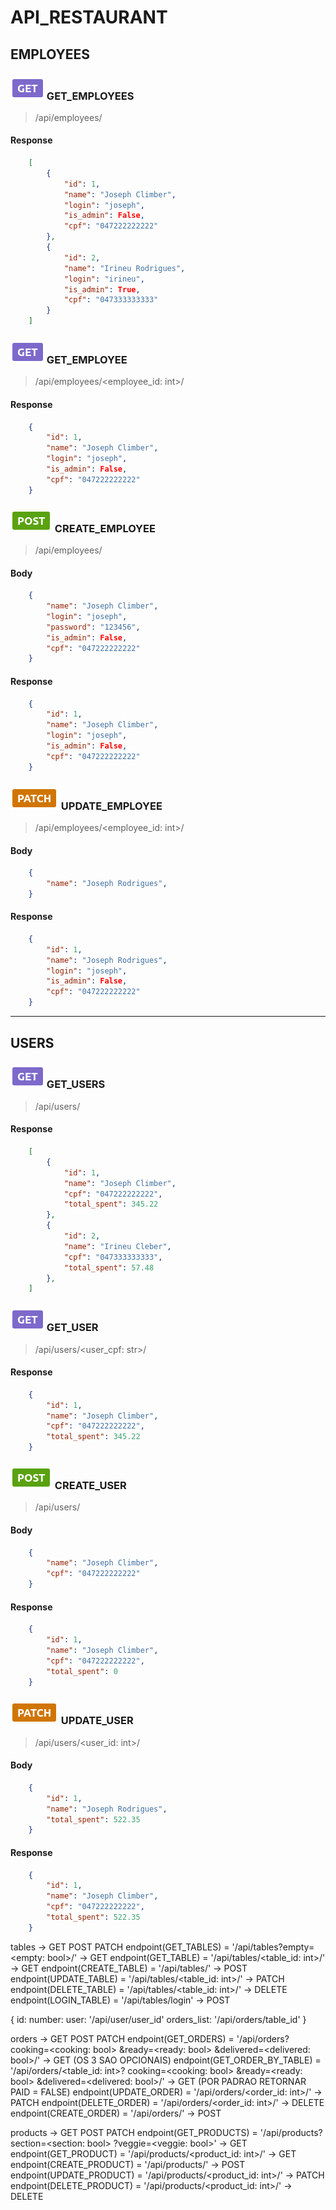 # API_RESTAURANT

## **EMPLOYEES**
### ![GET](./assets/img/get.png) GET_EMPLOYEES
>/api/employees/

#### Response

```json
    [
        {
            "id": 1,
            "name": "Joseph Climber",
            "login": "joseph",
            "is_admin": False,
            "cpf": "047222222222"
        },
        {
            "id": 2,
            "name": "Irineu Rodrigues",
            "login": "irineu",
            "is_admin": True,
            "cpf": "047333333333"
        }
    ]
```

### ![GET](./assets/img/get.png) GET_EMPLOYEE
>/api/employees/<employee_id: int>/


#### Response
```json
    {
        "id": 1,
        "name": "Joseph Climber",
        "login": "joseph",
        "is_admin": False,
        "cpf": "047222222222"
    }
```

### ![POST](./assets/img/post.png) CREATE_EMPLOYEE
>/api/employees/

#### Body
```json
    {
        "name": "Joseph Climber",
        "login": "joseph",
        "password": "123456",
        "is_admin": False,
        "cpf": "047222222222"
    }
```

#### Response
```json
    {
        "id": 1,
        "name": "Joseph Climber",
        "login": "joseph",
        "is_admin": False,
        "cpf": "047222222222"
    }
```

### ![PATCH](./assets/img/patch.png) UPDATE_EMPLOYEE
>/api/employees/<employee_id: int>/

#### Body
```json
    {
        "name": "Joseph Rodrigues",
    }
```

#### Response
```json
    {
        "id": 1,
        "name": "Joseph Rodrigues",
        "login": "joseph",
        "is_admin": False,
        "cpf": "047222222222"
    }
```

***

## **USERS**

### ![GET](./assets/img/get.png) GET_USERS
>/api/users/

#### Response

```json
    [
        {
            "id": 1,
            "name": "Joseph Climber",
            "cpf": "047222222222",
            "total_spent": 345.22
        },
        {
            "id": 2,
            "name": "Irineu Cleber",
            "cpf": "047333333333",
            "total_spent": 57.48
        },
    ]
```

### ![GET](./assets/img/get.png) GET_USER
>/api/users/<user_cpf: str>/

#### Response

```json
    {
        "id": 1,
        "name": "Joseph Climber",
        "cpf": "047222222222",
        "total_spent": 345.22
    }
```

### ![POST](./assets/img/post.png) CREATE_USER
>/api/users/

#### Body
```json
    {
        "name": "Joseph Climber",
        "cpf": "047222222222"
    }
```

#### Response
```json
    {
        "id": 1,
        "name": "Joseph Climber",
        "cpf": "047222222222",
        "total_spent": 0
    }
```

### ![PATCH](./assets/img/patch.png) UPDATE_USER
>/api/users/<user_id: int>/

#### Body
```json
    {
        "id": 1,
        "name": "Joseph Rodrigues",
        "total_spent": 522.35
    }
```

#### Response
```json
    {
        "id": 1,
        "name": "Joseph Climber",
        "cpf": "047222222222",
        "total_spent": 522.35
    }
```



tables -> GET POST PATCH
endpoint(GET_TABLES) = '/api/tables?empty=<empty: bool>/' -> GET
endpoint(GET_TABLE) = '/api/tables/<table_id: int>/' -> GET
endpoint(CREATE_TABLE) = '/api/tables/' -> POST
endpoint(UPDATE_TABLE) = '/api/tables/<table_id: int>/' -> PATCH
endpoint(DELETE_TABLE) = '/api/tables/<table_id: int>/' -> DELETE
endpoint(LOGIN_TABLE) = '/api/tables/login' -> POST


{
    id:
    number:
    user: '/api/user/user_id'
    orders_list: '/api/orders/table_id'
}


orders -> GET POST PATCH
endpoint(GET_ORDERS) = '/api/orders?
                        cooking=<cooking: bool>
                        &ready=<ready: bool>
                        &delivered=<delivered: bool>/' -> GET (OS 3 SAO OPCIONAIS)
endpoint(GET_ORDER_BY_TABLE) = '/api/orders/<table_id: int>?
                                cooking=<cooking: bool>
                                &ready=<ready: bool>
                                &delivered=<delivered: bool>/' -> GET (POR PADRAO RETORNAR PAID = FALSE)
endpoint(UPDATE_ORDER) = '/api/orders/<order_id: int>/' -> PATCH
endpoint(DELETE_ORDER) = '/api/orders/<order_id: int>/' -> DELETE
endpoint(CREATE_ORDER) = '/api/orders/' -> POST


products -> GET POST PATCH
endpoint(GET_PRODUCTS) = '/api/products?
                          section=<section: bool>
                          ?veggie=<veggie: bool>' -> GET
endpoint(GET_PRODUCT) = '/api/products/<product_id: int>/' -> GET
endpoint(CREATE_PRODUCT) = '/api/products/' -> POST
endpoint(UPDATE_PRODUCT) = '/api/products/<product_id: int>/' -> PATCH
endpoint(DELETE_PRODUCT) = '/api/products/<product_id: int>/' -> DELETE